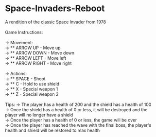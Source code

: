 # Space-Invaders-Reboot
A rendition of the classic Space Invader from 1978
<br><br>
Game Instructions:
<br><br>
-> Movement:
<br>
-> ** ARROW UP - Move up
<br>
-> ** ARROW DOWN - Move down
<br>
-> ** ARROW LEFT - Move left
<br>
-> ** ARROW RIGHT - Move right
<br><br>
-> Actions:
<br>
-> ** SPACE - Shoot
<br>
-> ** C - Hold to use shield
<br>
-> ** X - Special weapon 1
<br>
-> ** Z - Special weapon 2
<br><br>
Tips:
-> The player has a health of 200 and the shield has a health of 100
<br>
-> Once the shield has a health of 0 or less, it will be destroyed and the player will no longer have a shield
<br>
-> Once the player has a health of 0 or less, the game will be over
<br>
-> Once the player has reached the wave with the final boss, the player's health and shield will be restored to max health
